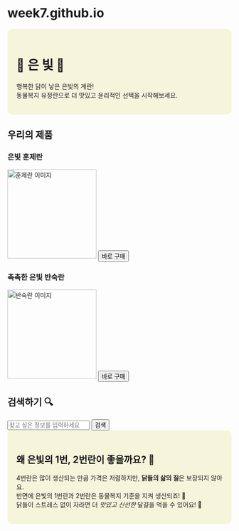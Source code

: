 # week7.github.io

<!DOCTYPE html>
<html lang="ko">
<head>
    <meta charset="UTF-8">
</head>
<body>
    <div style="background-color: beige; padding: 20px; border-radius: 10px;">
    <h1> 🥚 은 빛 🥚 </h1>
    <p> 행복한 닭이 낳은 은빛의 계란! <br>
       <span class="green-text">동물복지</span> 유정란으로 더 맛있고 윤리적인 선택을 시작해보세요.</p>
    </div>
    <h2>우리의 제품</h2>
    <div>
        <h3>은빛 훈제란</h3>
        <img src="media/훈제.jpg" width=200 height=200 alt="훈제란 이미지">
        <button>바로 구매</button>
    </div>
    <div>
        <h3>촉촉한 은빛 반숙란</h3>
        <img src="media/반숙.jpg" width=200 height=200 alt="반숙란 이미지">
        <button>바로 구매</button>
    </div>
    <!-- 3. 검색창 -->
    <h2>검색하기 🔍</h2>
    <input type="text" placeholder="찾고 싶은 정보를 입력하세요">
    <button>검색</button>
    <!-- 4. 왜 4번란이 아닌 2번란과 1번란을 선택해야 하는지 설명 -->
    <footer>
        <div style="background-color: beige; padding: 20px; border-radius: 10px;">
            <h2>왜 은빛의 1번, 2번란이 좋을까요? 🤔</h2>
            <p>4번란은 많이 생산되는 만큼 가격은 저렴하지만, <strong>닭들의 삶의 질</strong>은 보장되지 않아요.<br>
            반면에 은빛의 1번란과 2번란은 <span class="green-text">동물복지</span> 기준을 지켜 생산되죠! 🐔<br>
            닭들이 스트레스 없이 자라면 더 <em>맛있고 신선한</em> 달걀을 먹을 수 있어요! 🍳</p>
        </div>
    </footer>    

</body>
</html>

